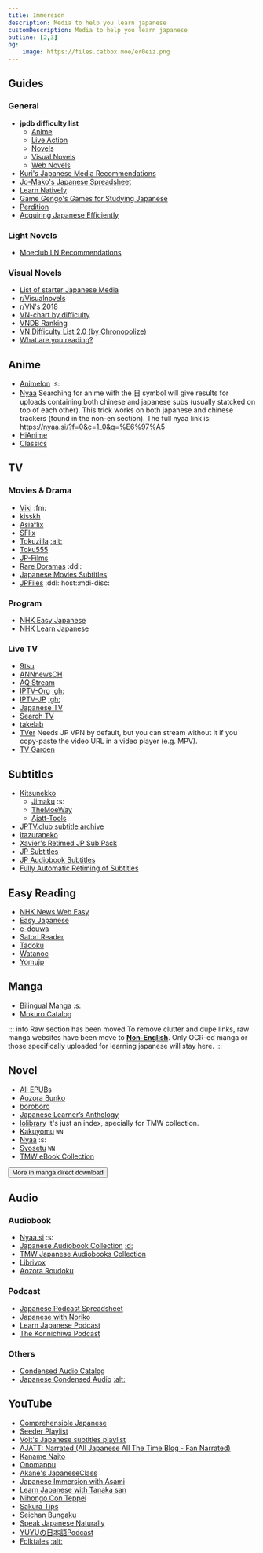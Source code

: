 ```yaml
---
title: Immersion
description: Media to help you learn japanese
customDescription: Media to help you learn japanese
outline: [2,3]
og:
    image: https://files.catbox.moe/er0eiz.png
---
```



<GradientCard title="Immersion" description="Media to help you learn japanese" theme="turquoise" variant="thin"/>


## Guides

### General

- **jpdb difficulty list**
  - [Anime](https://jpdb.io/anime-difficulty-list)
  - [Live Action](https://jpdb.io/live-action-difficulty-list)
  - [Novels](https://jpdb.io/novel-difficulty-list)
  - [Visual Novels](https://jpdb.io/visual-novel-difficulty-list)
  - [Web Novels](https://jpdb.io/web-novel-difficulty-list)
- [Kuri's Japanese Media Recommendations](https://docs.google.com/spreadsheets/d/1w42HEKEu2AzZg9K7PI0ma9ICmr2qYEKQ9IF4XxFSnQU/edit#gid=1019246469)
- [Jo-Mako's Japanese Spreadsheet](https://docs.google.com/spreadsheets/d/1ukDIWSkh_xvpppPbgs1nUR2kaEwFaWlsJgZUlb9LuTs/edit#gid=822742203)
- [Learn Natively](https://learnnatively.com/)
- [Game Gengo's Games for Studying Japanese](https://docs.google.com/spreadsheets/u/0/d/14TKRFvnDmBsgfxCJzkaNKTKmx4qDcsv7QSmfyzIKxQ4/htmlview#gid=0)
- [Perdition](https://perdition-japanese.github.io/posts/how-to-study-japanese/#step-1-h--immersion-optional)
- [Acquiring Japanese Efficiently](https://docs.google.com/document/d/1LH82FjsCqCgp6-TFqUcS_EB15V7sx7O1VCjREp6Lexw/edit#heading=h.ct5zhbvvh3b8)

### Light Novels
- [Moeclub LN Recommendations](https://bookmeter.com/users/1313898/)

### Visual Novels
- [List of starter Japanese Media](https://docs.google.com/document/u/1/d/1KnyyDt7jimEz-dgeMSKymRaT2r3QKBPm9AzqZ6oUWAs/pub)
- [r/Visualnovels](https://sites.google.com/view/rvisualnovels-recs/home)
- [r/VN's 2018](https://vnrecs.github.io/)
- [VN-chart by difficulty](https://anacreondjt.gitlab.io/vn-chart/)
- [VNDB Ranking](https://vndb.org/v?f=022gja3gja&s=34w)
- [VN Difficulty List 2.0 (by Chronopolize)](https://docs.google.com/spreadsheets/d/18vCgQHhBNBeRJdcTcyUi2Atq-nAapQW--33qrwl5Yfw/edit?gid=0#gid=0)
- [What are you reading?](https://some-guy.org/vnswayrarchive/recommendations)


## Anime
- [Animelon](https://animelon.com/) :s:
- [Nyaa](https://nyaa.si/) <tooltip>Searching for anime with the 日 symbol will give results for uploads containing both chinese and japanese subs (usually statcked on top of each other). This trick works on both japanese and chinese trackers (found in the non-en section). The full nyaa link is: https://nyaa.si/?f=0&c=1_0&q=%E6%97%A5</tooltip>
- [HiAnime](https://hianimez.to/home)
- [Classics](https://animation.filmarchives.jp/index.html)


## TV

### Movies & Drama
- [Viki](https://www.viki.com/categories/country/japan/genre/all) :fm: <Badge type="info" text="JP Sub" />
- [kisskh](https://kisskh.co/) <Badge type="info" text="720p" />
- [Asiaflix](https://asiaflix.net/home)
- [SFlix](https://sflix2.to/home) <Badge type="info" text="JP" link="https://sflix2.to/filter?type=all&quality=all&release_year=all&genre=all&country=173" />
- [Tokuzilla](https://tokuzilla.net/) [:alt:](https://tokuzl.net/)
- [Toku555](https://toku555.com/)
- [JP-Films](https://jp-films.com/)
- [Rare Doramas](https://www.raredoramas.com/) :ddl:
- [Japanese Movies Subtitles](https://github.com/eurusdagr/Japanese-Movies-Subtitles)
- [JPFiles](https://jpfiles.net/) :ddl::host::mdi-disc:

### Program
- [NHK Easy Japanese](https://www.nhk.or.jp/lesson/)
- [NHK Learn Japanese](https://www3.nhk.or.jp/nhkworld/en/ondemand/category/28/)

### Live TV
- [9tsu](https://9tsu.cc/) <Badge type="info" text="VOD" />
- [ANNnewsCH](https://www.youtube.com/@ANNnewsCH/)
- [AQ Stream](https://aqstream.com/jp)
- [IPTV-Org](https://iptv-org.github.io/) [:gh:](https://github.com/iptv-org/iptv) <Badge type="info" icon="i-material-symbols-download-2" text="JP" link="https://iptv-org.github.io/iptv/countries/jp.m3u" /> <Badge type="info" icon="i-material-symbols-download-2" text="JPN" link="https://iptv-org.github.io/iptv/languages/jpn.m3u" />
- [IPTV-JP](https://raw.githubusercontent.com/luongz/iptv-jp/main/jp.m3u) [:gh:](https://github.com//luongz/iptv-jp/)
- [Japanese TV](https://mov3.co/)
- [Search TV](https://searchtv.net/)
- [takelab](https://github.com/take2560/takelab)
- [TVer](https://tver.jp/) <tooltip>Needs JP VPN by default, but you can stream without it if you copy-paste the video URL in a video player (e.g. MPV).</tooltip>
- [TV Garden](https://tv.garden/jp)

## Subtitles
- [Kitsunekko](https://kitsunekko.net/)
  - [Jimaku](https://jimaku.cc/) :s:
  - [TheMoeWay](https://learnjapanese.moe/kitsubackup.html#/ja)
  - [Ajatt-Tools](https://github.com/Ajatt-Tools/kitsunekko-mirror)
- [JPTV.club subtitle archive](https://rentry.org/wotadirect#japanimmersion)
- [itazuraneko](https://djtguide.github.io/library/sub)
- [Xavier's Retimed JP Sub Pack](https://rentry.org/wotadirect)
- [JP Subtitles](https://github.com/Matchoo95/JP-Subtitles)
- [JP Audiobook Subtitles](https://github.com/ym1234/JPAudiobookSubtitles)
- [Fully Automatic Retiming of Subtitles](https://youtu.be/x0h3ooBHrpk)


## Easy Reading

- [NHK News Web Easy](https://www3.nhk.or.jp/news/easy/)
- [Easy Japanese](https://easyjapanese.net/)
- [e-douwa](https://www.e-douwa.com/)
- [Satori Reader](https://www.satorireader.com/)
- [Tadoku](https://tadoku.org/japanese/)
- [Watanoc](https://watanoc.com/)
- [Yomujp](https://yomujp.com/)


## Manga

- [Bilingual Manga](https://bilingualmanga.org/) :s: <Badge type="tip" text="Backup" link="https://github.com/B-M-dev/Bilingual_Manga-home-" />
- [Mokuro Catalog](https://catalog.mokuro.moe/) <Badge type="tip" text="Nyaa" link="https://nyaa.si/view/1883088" />

::: info Raw section has been moved
To remove clutter and dupe links, raw manga websites have been move to [**Non-English**](/nonen#japanese). Only OCR-ed manga or those specifically uploaded for learning japanese will stay here.
:::

## Novel
- [All EPUBs](https://boroboro.neocities.org/listfullepub)
- [Aozora Bunko](https://www.aozora.gr.jp/)
- [boroboro](https://boroboro.neocities.org/)
- [Japanese Learner’s Anthology](https://rentry.org/wotadirect) 
- [lolibrary](https://lolibrary.moe/) <tooltip>It's just an index, specially for TMW collection.</tooltip>
- [Kakuyomu](https://kakuyomu.jp/) `WN`
- [Nyaa](https://nyaa.si/?f=0&c=3_3&q=) :s:
- [Syosetu](https://syosetu.com/) `WN`
- [TMW eBook Collection](https://rentry.org/wotadirect)

<Button icon="i-mdi-lightbulb-alert-outline" link="/nonen#japanese" >More in manga direct download</Button>

## Audio

### Audiobook
- [Nyaa.si](https://nyaa.si/) :s:
- [Japanese Audiobook Collection](https://core6000.neocities.org/audio/) [:d:](https://discord.gg/nhqjydaR8j)
- [TMW Japanese Audiobooks Collection](https://rentry.org/wotadirect)
- [Librivox](https://librivox.org/)
- [Aozora Roudoku](https://aozoraroudoku.jp/index.html)

### Podcast
- [Japanese Podcast Spreadsheet](https://docs.google.com/spreadsheets/d/17P2dBQHnBnHcG3ua_24IO6sP9RDC-5b3WHV9Ri2N5qU/edit#gid=0)
- [Japanese with Noriko](https://www.japanesewithnoriko.com/)
- [Learn Japanese Podcast](https://learnjapanesepod.com/)
- [The Konnichiwa Podcast](https://konnichiwapodcast.podbean.com/)

### Others
- [Condensed Audio Catalog](https://condensedaudiocatalog.com/)
- [Japanese Condensed Audio](https://mega.nz/folder/8HhhWDyJ#SHw5xsYxyhWUX536UcqkeQ) [:alt:](https://mega.nz/folder/N4d3STJC#w3wPPgk9UgD6qE_UvjtB8Q)


## YouTube
- [Comprehensible Japanese](https://cijapanese.com/resources)
- [Seeder Playlist](https://zenith-raincoat-5cf.notion.site/Japanese-Seeder-Playlist-15fc740a87d843a2a2a5f36a913af551)
- [Volt's Japanese subtitles playlist](https://www.youtube.com/playlist?list=PLiPR3922q7iAsSm2EsQVMou0kCVavNR2c)
- [AJATT: Narrated (All Japanese All The Time Blog - Fan Narrated)](https://www.youtube.com/playlist?list=PLmPxwS02_wYP0Y7kprP9ZzLhlZjRSAHWv)
- [Kaname Naito](https://www.youtube.com/@kanamenaito)
- [Onomappu](https://www.youtube.com/@Onomappu/)
- [Akane's JapaneseClass](https://www.youtube.com/@Akane-JapaneseClass)
- [Japanese Immersion with Asami](https://www.youtube.com/@japaneseimmersionwithasami4249)
- [Learn Japanese with Tanaka san](https://www.youtube.com/@japanese_tanakasan)
- [Nihongo Con Teppei](https://www.youtube.com/@nihongoconteppei/)
- [Sakura Tips](https://www.youtube.com/@SAKURATIPS)
- [Seichan Bungaku](https://www.youtube.com/@seichan_bungaku/featured)
- [Speak Japanese Naturally](https://www.youtube.com/@SpeakJapaneseNaturally)
- [YUYUの日本語Podcast](https://www.youtube.com/@yuyunihongopodcast)
- [Folktales](https://www.youtube.com/playlist?list=PL1DnK3_eexijBUgFRq9Vlc1mW3gQv6gPf) [:alt:](https://www.youtube.com/playlist?list=PL1DnK3_eexigbTRh6rIZIIY8MJfvnlw9Q)
